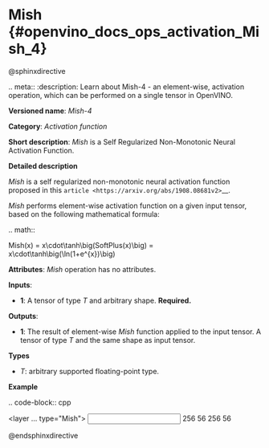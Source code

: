 # Mish {#openvino_docs_ops_activation_Mish_4}

@sphinxdirective

.. meta::
  :description: Learn about Mish-4 - an element-wise, activation operation, which 
                can be performed on a single tensor in OpenVINO.

**Versioned name**: *Mish-4*

**Category**: *Activation function*

**Short description**: *Mish* is a Self Regularized Non-Monotonic Neural Activation Function.

**Detailed description**

*Mish* is a self regularized non-monotonic neural activation function proposed in this `article <https://arxiv.org/abs/1908.08681v2>`__.

*Mish* performs element-wise activation function on a given input tensor, based on the following mathematical formula:

.. math::

   Mish(x) = x\cdot\tanh\big(SoftPlus(x)\big) = x\cdot\tanh\big(\ln(1+e^{x})\big)


**Attributes**: *Mish* operation has no attributes.

**Inputs**:

* **1**: A tensor of type *T* and arbitrary shape. **Required.**

**Outputs**:

* **1**: The result of element-wise *Mish* function applied to the input tensor. A tensor of type *T* and the same shape as input tensor.

**Types**

* *T*: arbitrary supported floating-point type.

**Example**

.. code-block:: cpp

   <layer ... type="Mish">
       <input>
           <port id="0">
               <dim>256</dim>
               <dim>56</dim>
           </port>
       </input>
       <output>
           <port id="3">
               <dim>256</dim>
               <dim>56</dim>
           </port>
       </output>
   </layer>


@endsphinxdirective

